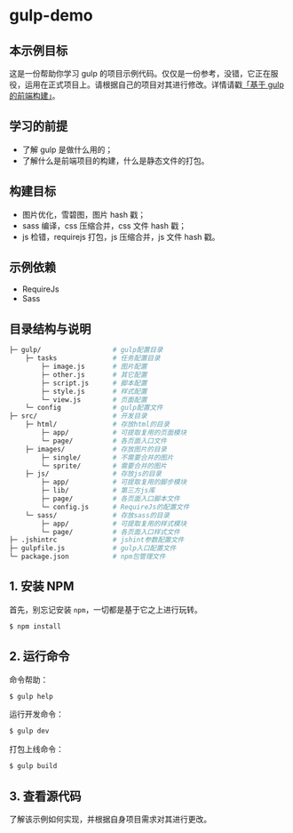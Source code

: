 # gulp-demo

## 本示例目标

这是一份帮助你学习 gulp 的项目示例代码。仅仅是一份参考，没错，它正在服役，运用在正式项目上。请根据自己的项目对其进行修改。详情请戳[「基于 gulp 的前端构建」](https://github.com/cobish/gulp-project/issues/1)。

## 学习的前提

* 了解 gulp 是做什么用的；
* 了解什么是前端项目的构建，什么是静态文件的打包。

## 构建目标

* 图片优化，雪碧图，图片 hash 戳；
* sass 编译，css 压缩合并，css 文件 hash 戳；
* js 检错，requirejs 打包，js 压缩合并，js 文件 hash 戳。

## 示例依赖

* RequireJs
* Sass

## 目录结构与说明

``` bash
├─ gulp/                  # gulp配置目录
    ├─ tasks              # 任务配置目录
        ├─ image.js       # 图片配置
        ├─ other.js       # 其它配置
        ├─ script.js      # 脚本配置
        ├─ style.js       # 样式配置
        └─ view.js        # 页面配置
    └─ config             # gulp配置文件
├─ src/                   # 开发目录
    ├─ html/              # 存放html的目录
        ├─ app/           # 可提取复用的页面模块
        └─ page/          # 各页面入口文件
    ├─ images/            # 存放图片的目录
        ├─ single/        # 不需要合并的图片
        └─ sprite/        # 需要合并的图片
    ├─ js/                # 存放js的目录
        ├─ app/           # 可提取复用的脚步模块
        ├─ lib/           # 第三方js库
        ├─ page/          # 各页面入口脚本文件
        └─ config.js      # RequireJs的配置文件
    └─ sass/              # 存放sass的目录
        ├─ app/           # 可提取复用的样式模块
        └─ page/          # 各页面入口样式文件
├─ .jshintrc              # jshint参数配置文件
├─ gulpfile.js            # gulp入口配置文件
└─ package.json           # npm包管理文件
```

## 1. 安装 NPM

首先，别忘记安装 ``npm``，一切都是基于它之上进行玩转。

``` bash
$ npm install
```

## 2. 运行命令

命令帮助：

``` bash
$ gulp help
```

运行开发命令：

``` bash
$ gulp dev
```

打包上线命令：

``` bash
$ gulp build
```

## 3. 查看源代码

了解该示例如何实现，并根据自身项目需求对其进行更改。
